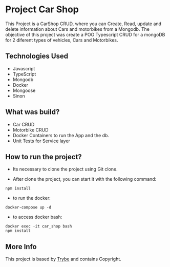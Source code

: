 # Project Car Shop

This Project is a CarShop CRUD, where you can Create, Read, update and delete information about Cars and motorbikes from a Mongodb. The objective of this project was create a POO Typescript CRUD for a mongoDB for 2 diferent types of vehicles, Cars and Motorbikes. 


## Technologies Used

* Javascript
* TypeScript
* Mongodb
* Docker
* Mongoose
* Sinon

## What was build?

* Car CRUD
* Motorbike CRUD
* Docker Containers to run the App and the db. 
* Unit Tests for Service layer



## How to run the project?

* Its necessary to clone the project using Git clone.

* After clone the project, you can start it with the following command:
```
npm install
```
* to run the docker:
 ```
 docker-compose up -d
 ```
 * to access docker bash:
 ```
 docker exec -it car_shop bash
 npm install
 ```

 
 ## More Info
 This project is based by [Trybe](https://www.betrybe.com/) and contains Copyright.
